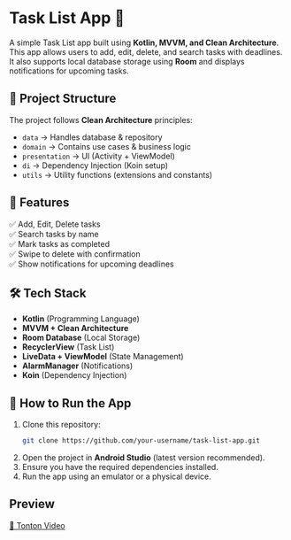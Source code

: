 # Task List App 📝

A simple Task List app built using **Kotlin, MVVM, and Clean Architecture**. This app allows users to add, edit, delete, and search tasks with deadlines. It also supports local database storage using **Room** and displays notifications for upcoming tasks.

## 📂 Project Structure
The project follows **Clean Architecture** principles:
- `data` → Handles database & repository
- `domain` → Contains use cases & business logic
- `presentation` → UI (Activity + ViewModel)
- `di` → Dependency Injection (Koin setup)
- `utils` → Utility functions (extensions and constants)

## 🚀 Features
✅ Add, Edit, Delete tasks  
✅ Search tasks by name  
✅ Mark tasks as completed  
✅ Swipe to delete with confirmation  
✅ Show notifications for upcoming deadlines  

## 🛠️ Tech Stack
- **Kotlin** (Programming Language)
- **MVVM + Clean Architecture**
- **Room Database** (Local Storage)
- **RecyclerView** (Task List)
- **LiveData + ViewModel** (State Management)
- **AlarmManager** (Notifications)
- **Koin** (Dependency Injection)

## 🔧 How to Run the App
1. Clone this repository:
   ```sh
   git clone https://github.com/your-username/task-list-app.git
2. Open the project in **Android Studio** (latest version recommended).
3. Ensure you have the required dependencies installed.
4. Run the app using an emulator or a physical device.

## Preview
[🎥 Tonton Video](https://raw.githubusercontent.com/rixon08/test_create_task/blob/master/Screen%20Record.mp4)
